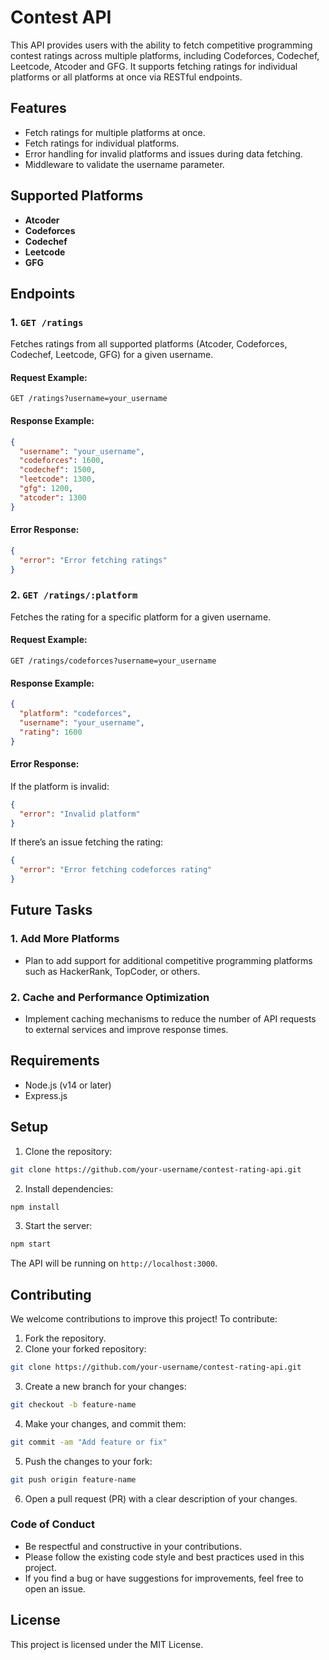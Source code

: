# Contest API

This API provides users with the ability to fetch competitive programming contest ratings across multiple platforms, including Codeforces, Codechef, Leetcode, Atcoder and GFG. It supports fetching ratings for individual platforms or all platforms at once via RESTful endpoints.

## Features

- Fetch ratings for multiple platforms at once.
- Fetch ratings for individual platforms.
- Error handling for invalid platforms and issues during data fetching.
- Middleware to validate the username parameter.

## Supported Platforms

- **Atcoder**
- **Codeforces**
- **Codechef**
- **Leetcode**
- **GFG**

## Endpoints

### 1. `GET /ratings`

Fetches ratings from all supported platforms (Atcoder, Codeforces, Codechef, Leetcode, GFG) for a given username.

#### Request Example:

```http
GET /ratings?username=your_username
```

#### Response Example:

```json
{
  "username": "your_username",
  "codeforces": 1600,
  "codechef": 1500,
  "leetcode": 1300,
  "gfg": 1200,
  "atcoder": 1300
}
```

#### Error Response:

```json
{
  "error": "Error fetching ratings"
}
```

### 2. `GET /ratings/:platform`

Fetches the rating for a specific platform for a given username.

#### Request Example:

```http
GET /ratings/codeforces?username=your_username
```

#### Response Example:

```json
{
  "platform": "codeforces",
  "username": "your_username",
  "rating": 1600
}
```

#### Error Response:

If the platform is invalid:

```json
{
  "error": "Invalid platform"
}
```

If there’s an issue fetching the rating:

```json
{
  "error": "Error fetching codeforces rating"
}
```

## Future Tasks

### 1. **Add More Platforms**

- Plan to add support for additional competitive programming platforms such as HackerRank, TopCoder, or others.

### 2. **Cache and Performance Optimization**

- Implement caching mechanisms to reduce the number of API requests to external services and improve response times.

## Requirements

- Node.js (v14 or later)
- Express.js

## Setup

1. Clone the repository:

```bash
git clone https://github.com/your-username/contest-rating-api.git
```

2. Install dependencies:

```bash
npm install
```

3. Start the server:

```bash
npm start
```

The API will be running on `http://localhost:3000`.

## Contributing

We welcome contributions to improve this project! To contribute:

1. Fork the repository.
2. Clone your forked repository:

```bash
git clone https://github.com/your-username/contest-rating-api.git
```

3. Create a new branch for your changes:

```bash
git checkout -b feature-name
```

4. Make your changes, and commit them:

```bash
git commit -am "Add feature or fix"
```

5. Push the changes to your fork:

```bash
git push origin feature-name
```

6. Open a pull request (PR) with a clear description of your changes.

### Code of Conduct

- Be respectful and constructive in your contributions.
- Please follow the existing code style and best practices used in this project.
- If you find a bug or have suggestions for improvements, feel free to open an issue.

## License

This project is licensed under the MIT License.
